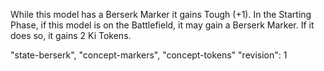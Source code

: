While this model has a Berserk Marker it gains Tough (+1).
In the Starting Phase, if this model is on the Battlefield, it may gain a Berserk Marker.
If it does so, it gains 2 Ki Tokens.

"state-berserk", "concept-markers", "concept-tokens"
"revision": 1